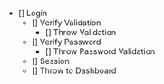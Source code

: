  - [] Login
    - [] Verify Validation
        - [] Throw Validation
    - [] Verify Password
        - [] Throw Password Validation
    - [] Session
    - [] Throw to Dashboard
